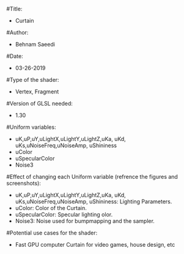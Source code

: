#Title:
- Curtain

#Author:
- Behnam Saeedi

#Date:
- 03-26-2019

#Type of the shader:
- Vertex, Fragment

#Version of GLSL needed:
- 1.30

#Uniform variables:
- uK,uP,uY,uLightX,uLightY,uLightZ,uKa, uKd, uKs,uNoiseFreq,uNoiseAmp, uShininess
- uColor
- uSpecularColor
- Noise3

#Effect of changing each Uniform variable (refrence the figures and screenshots):
- uK,uP,uY,uLightX,uLightY,uLightZ,uKa, uKd, uKs,uNoiseFreq,uNoiseAmp, uShininess: Lighting Parameters.
- uColor: Color of the Curtain.
- uSpecularColor: Specular lighting olor.
- Noise3: Noise used for bumpmapping and the sampler.

#Potential use cases for the shader:
- Fast GPU computer Curtain for video games, house design, etc